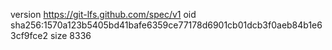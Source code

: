 version https://git-lfs.github.com/spec/v1
oid sha256:1570a123b5405bd41bafe6359ce77178d6901cb01dcb3f0aeb84b1e63cf9fce2
size 8336
